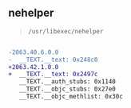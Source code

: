 ## nehelper

> `/usr/libexec/nehelper`

```diff

-2063.40.6.0.0
-  __TEXT.__text: 0x248c0
+2063.42.1.0.0
+  __TEXT.__text: 0x2497c
   __TEXT.__auth_stubs: 0x1140
   __TEXT.__objc_stubs: 0x27e0
   __TEXT.__objc_methlist: 0x30c

```
